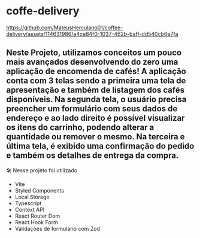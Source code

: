 # coffe-delivery 
  https://github.com/MateusHerculano01/coffee-delivery/assets/114631986/a4ce84f0-1037-462b-baff-dd540cb6e7fa
 ## Neste Projeto, utilizamos conceitos um pouco mais avançados desenvolvendo do zero uma aplicação de encomenda de cafés! A aplicação conta com 3 telas sendo a primeira uma tela de apresentação e também de listagem dos cafés disponíveis. Na segunda tela, o usuário precisa preencher um formulário com seus dados de endereço e ao lado direito é possível visualizar os itens do carrinho, podendo alterar a quantidade ou remover o mesmo. Na terceira e última tela, é exibido uma confirmação do pedido e também os detalhes de entrega da compra.

🛠️ Nesse projeto foi utilizado
+ Vite
+ Styled Components
+ Local Storage
+ Typescript
+ Context API
+ React Router Dom
+ React Hook Form
+ Validações de formulário com Zod
